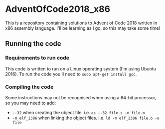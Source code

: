 # AdventOfCode2018_x86
This is a repository containing solutions to Advent of Code 2018 written in x86 assembly language. I'll be learning as I go, so this may take some time!

## Running the code
### Requirements to run code
This code is written to run on a Linux operating system (I'm using Ubuntu 2016).
To run the code you'll need to `sudo apt-get install gcc`.

### Compiling the code
Some instructions may not be recognised when using a 64-bit processor, so you may need to add:
- `--32` when creating the object file. i.e. `as --32 file.s -o file.o`
- `-m elf_i386` when linking the object files. i.e. `ld -m elf_i386 file.o -o file`
